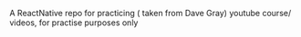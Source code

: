 A ReactNative  repo for practicing ( taken from Dave Gray) youtube course/ videos, for practise purposes only
